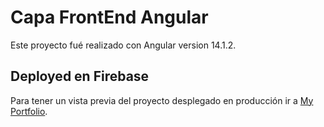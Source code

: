 # Capa FrontEnd Angular

Este proyecto fué realizado con Angular version 14.1.2.

## Deployed en Firebase

Para tener un vista previa del proyecto desplegado en producción ir a <a href="https://axiostestap.web.app/">My Portfolio</a>.
